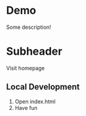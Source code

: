 # Demo 

Some description!

# Subheader

Visit homepage

## Local Development

1. Open index.html
2. Have fun
